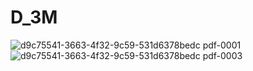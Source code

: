 # D_3M
![d9c75541-3663-4f32-9c59-531d6378bedc pdf-0001](https://github.com/castlejinni1226/D_3M/assets/127701418/09a15e8a-dba6-4e6d-9564-58460d424047)![d9c75541-3663-4f32-9c59-531d6378bedc pdf-0003](https://github.com/castlejinni1226/D_3M/assets/127701418/2a6a3597-25be-40b0-b50a-f22be85c4926)
